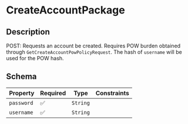# CreateAccountPackage

## Description
POST: Requests an account be created. Requires POW burden obtained through
`GetCreateAccountPowPolicyRequest`. The hash of `username` will be used for the POW hash.

## Schema

| Property | Required | Type | Constraints |
| --- | --- | --- | --- |
| `password` | ✅ | `String` |     | 
| `username` | ✅ | `String` |     | 


